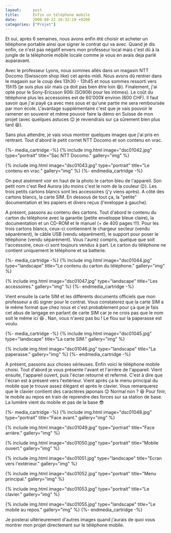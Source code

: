 ```yaml
---
layout:     post
title:      Enfin un téléphone mobile
date:       2008-08-22 10:32:19 +0200
categories: ["Projet"]
---
```


Et oui, après 6 semaines, nous avons enfin été choisir et acheter un téléphone portable ainsi que signer le contrat
qui va avec. Quand je dis enfin, ce n'est pas négatif envers mon professeur local mais c'est dû à la jungle de la
téléphonie mobile locale comme je vous en avais deja parlé auparavant.

<!--more-->

Avec le professeur Lyons, nous sommes allés dans un magasin NTT Docomo (Swisscom shop like) cet après-midi. Nous
avons dû rentrer dans le magasin sur le coup des 13h30 - 13h45 et nous sommes ressorti vers 15h15 (je suis plus sûr
mais ça doit pas bien être loin :laughing:). Finalement, j'ai opté pour le Sony-Ericsson 906i (SO906i pour les intimes).
Le coût du téléphone plus les accessoires est de 60'000¥ environ (600 CHF). Il faut savoir que j'ai payé ça avec
mes sous et qu'une partie me sera remboursée par mon école. L'avantage supplémentaire c'est que je vais pouvoir le
ramener en souvenir et même pouvoir faire la démo en Suisse de mon projet (avec quelques astuces :wink: je reviendrais
sur ça sûrement bien plus tard :laughing:).

Sans plus attendre, je vais vous montrer quelques images que j'ai pris en rentrant. Tout d'abord le petit cornet
NTT Docomo et son contenu en vrac.

{%- media_cartridge -%}
{% include img.html
    image="dsc01042.jpg"
    type="portrait"
    title="Sac NTT Docomo."
    gallery="img"
%}

{% include img.html
    image="dsc01043.jpg"
    type="portrait"
    title="Le contenu en vrac."
    gallery="img"
%}
{%- endmedia_cartridge -%}

On peut aisément voir en haut de la photo le carton bleu de l'appareil. Son petit nom c'est Red Aurora (du moins
c'est le nom de la couleur :wink:). Les trois petits cartons blancs sont les accessoires (j'y viens après). A côté des
cartons blancs, la carte SIM. En dessous de tout ça, la "petite" documentation et les papiers et divers reçus
(l'eveloppe à gauche).

A présent, passons au contenu des cartons. Tout d'abord le contenu du carton du téléphone avec la garantie (petite
enveloppe bleue claire), la documentation et un CD-ROM et le manuel (+ de 400 pages !!!). Pour les trois cartons
blancs, ceux-ci contiennent le chargeur secteur (vendu séparément), le câble USB (vendu séparément), le support
pour poser le téléphone (vendu séparément). Vous l'aurez compris, quelque que soit l'accessoire, ceux-ci sont
toujours vendus à part. Le carton du téléphone ne contient uniquement le téléphone et sa batterie.

{%- media_cartridge -%}
{% include img.html
    image="dsc01044.jpg"
    type="landscape"
    title="Le contenu du carton du téléphone."
    gallery="img"
%}

{% include img.html
    image="dsc01047.jpg"
    type="landscape"
    title="Les accessoires."
    gallery="img"
%}
{%- endmedia_cartridge -%}

Vient ensuite la carte SIM et les différents documents officiels que mon professeur a dû signer pour le contrat.
Vous constaterez que la carte SIM a le même format que chez nous et c'est probablement pour ça que je fais cet abus
de langage en parlant de carte SIM car je ne crois pas que le nom soit le même ici :laughing: . Nan, vous n'avez pas bu !
Le flou sur la paperasse est voulu.

{%- media_cartridge -%}
{% include img.html
    image="dsc01045.jpg"
    type="landscape"
    title="La carte SIM."
    gallery="img"
%}

{% include img.html
    image="dsc01046.jpg"
    type="landscape"
    title="La paperasse."
    gallery="img"
%}
{%- endmedia_cartridge -%}

A présent, passons aux choses sérieuses. Enfin voici le téléphone mobile choisi. Tout d'abord je vous présente
l'avant et l'arrière de l'appareil. Vient ensuite, l'appareil ouvert, puis l'écran retourné et refermé. C'est à
dire que l'écran est à présent vers l'extérieur. Vient après ça le menu principal du mobile que je trouve assez
élégant et après le clavier. Vous remarquerez que le clavier contient des caractères japonais :wink: Normal non ? 
:laughing: Pour finir, le mobile au repos en train de reprendre des forces sur sa station de base. La lumière vient 
du mobile et pas de la base :sunglasses:

{%- media_cartridge -%}
{% include img.html
    image="dsc01048.jpg"
    type="portrait"
    title="Face avant."
    gallery="img"
%}

{% include img.html
    image="dsc01049.jpg"
    type="portrait"
    title="Face arrière."
    gallery="img"
%}

{% include img.html
    image="dsc01050.jpg"
    type="portrait"
    title="Mobile ouvert."
    gallery="img"
%}

{% include img.html
    image="dsc01051.jpg"
    type="landscape"
    title="Ecran vers l'extérieur."
    gallery="img"
%}

{% include img.html
    image="dsc01052.jpg"
    type="portrait"
    title="Menu principal."
    gallery="img"
%}

{% include img.html
    image="dsc01053.jpg"
    type="portrait"
    title="Le clavier."
    gallery="img"
%}

{% include img.html
    image="dsc01055.jpg"
    type="landscape"
    title="Le mobile au repos."
    gallery="img"
%}
{%- endmedia_cartridge -%}

Je posterai ultérieurement d'autres images quand j'aurais de quoi vous montrer mon projet directement sur le
téléphone mobile.